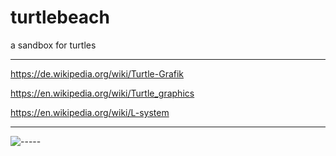 # turtlebeach
a sandbox for turtles

----

https://de.wikipedia.org/wiki/Turtle-Grafik

https://en.wikipedia.org/wiki/Turtle_graphics

https://en.wikipedia.org/wiki/L-system

----

![-----](https://repository-images.githubusercontent.com/522002351/e3722678-a470-4b12-9b20-442d242e0c2c)
